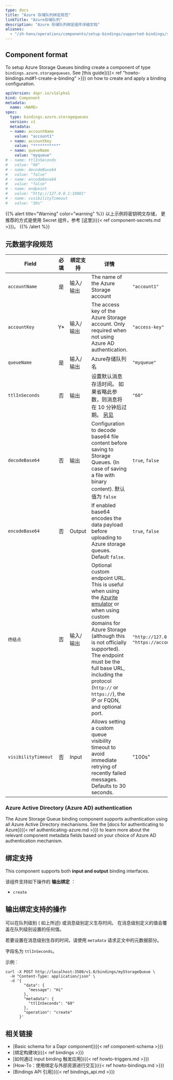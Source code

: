 ```yaml
---
type: docs
title: "Azure 存储队列绑定规范"
linkTitle: "Azure存储队列"
description: "Azure 存储队列绑定组件详细文档"
aliases:
  - "/zh-hans/operations/components/setup-bindings/supported-bindings/storagequeues/"
---
```


## Component format

To setup Azure Storage Queues binding create a component of type `bindings.azure.storagequeues`. See [this guide]({{< ref "howto-bindings.md#1-create-a-binding" >}}) on how to create and apply a binding configuration.


```yaml
apiVersion: dapr.io/v1alpha1
kind: Component
metadata:
  name: <NAME>
spec:
  type: bindings.azure.storagequeues
  version: v1
  metadata:
  - name: accountName
    value: "account1"
  - name: accountKey
    value: "***********"
  - name: queueName
    value: "myqueue"
# - name: ttlInSeconds
#   value: "60"
# - name: decodeBase64
#   value: "false"
# - name: encodeBase64
#   value: "false"
# - name: endpoint
#   value: "http://127.0.0.1:10001"
# - name: visibilityTimeout
#   value: "30s"
```

{{% alert title="Warning" color="warning" %}}
以上示例将密钥明文存储， 更推荐的方式是使用 Secret 组件，参考 [这里]({{< ref component-secrets.md >}})。
{{% /alert %}}

## 元数据字段规范

| Field               | 必填 | 绑定支持   | 详情                                                                                                                                                                                                                                                                                                                                        | 示例                                                                      |
| ------------------- |:--:| ------ | ----------------------------------------------------------------------------------------------------------------------------------------------------------------------------------------------------------------------------------------------------------------------------------------------------------------------------------------- | ----------------------------------------------------------------------- |
| `accountName`       | 是  | 输入/输出  | The name of the Azure Storage account                                                                                                                                                                                                                                                                                                     | `"account1"`                                                            |
| `accountKey`        | Y* | 输入/输出  | The access key of the Azure Storage account. Only required when not using Azure AD authentication.                                                                                                                                                                                                                                        | `"access-key"`                                                          |
| `queueName`         | 是  | 输入/输出  | Azure存储队列名                                                                                                                                                                                                                                                                                                                                | `"myqueue"`                                                             |
| `ttlInSeconds`      | 否  | 输出     | 设置默认消息存活时间。 如果省略此参数，则消息将在 10 分钟后过期。 [另见](#specifying-a-ttl-per-message)                                                                                                                                                                                                                                                                   | `"60"`                                                                  |
| `decodeBase64`      | 否  | 输出     | Configuration to decode base64 file content before saving to Storage Queues. (In case of saving a file with binary content). 默认值为 `false`                                                                                                                                                                                                 | `true`, `false`                                                         |
| `encodeBase64`      | 否  | Output | If enabled base64 encodes the data payload before uploading to Azure storage queues. Default `false`.                                                                                                                                                                                                                                     | `true`, `false`                                                         |
| `终结点`               | 否  | 输入/输出  | Optional custom endpoint URL. This is useful when using the [Azurite emulator](https://github.com/Azure/azurite) or when using custom domains for Azure Storage (although this is not officially supported). The endpoint must be the full base URL, including the protocol (`http://` or `https://`), the IP or FQDN, and optional port. | `"http://127.0.0.1:10001"` or `"https://accountName.queue.example.com"` |
| `visibilityTimeout` | 否  | Input  | Allows setting a custom queue visibility timeout to avoid immediate retrying of recently failed messages. Defaults to 30 seconds.                                                                                                                                                                                                         | "100s"                                                                  |

### Azure Active Directory (Azure AD) authentication

The Azure Storage Queue binding component supports authentication using all Azure Active Directory mechanisms. See the [docs for authenticating to Azure]({{< ref authenticating-azure.md >}}) to learn more about the relevant component metadata fields based on your choice of Azure AD authentication mechanism.

## 绑定支持

This component supports both **input and output** binding interfaces.

该组件支持如下操作的 **输出绑定** ：

- `create`

## 输出绑定支持的操作

可以在队列级别 ( 如上所述) 或消息级别定义生存时间。 在消息级别定义的值会覆盖在队列级别设置的任何值。

若要设置在消息级别生存的时间，请使用 `metadata` 请求正文中的元数据部分。

字段名为 `ttlInSeconds`。

示例︰

```shell
curl -X POST http://localhost:3500/v1.0/bindings/myStorageQueue \
  -H "Content-Type: application/json" \
  -d '{
        "data": {
          "message": "Hi"
        },
        "metadata": {
          "ttlInSeconds": "60"
        },
        "operation": "create"
      }'
```

## 相关链接

- [Basic schema for a Dapr component]({{< ref component-schema >}})
- [绑定构建块]({{< ref bindings >}})
- [如何通过 input binding 触发应用]({{< ref howto-triggers.md >}})
- [How-To：使用绑定与外部资源进行交互]({{< ref howto-bindings.md >}})
- [Bindings API 引用]({{< ref bindings_api.md >}})
